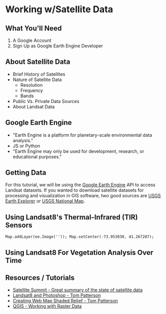 # Working w/Satellite Data  

##  What You'll Need
  1.  A Google Account
  2.  Sign Up as Google Earth Engine Developer  

##  About Satellite Data
- Brief History of Satellites
- Nature of Satellite Data
  - Resolution
  - Frequency
  - Bands
- Public Vs. Private Data Sources
- About Landsat Data

## Google Earth Engine  
- "Earth Engine is a platform for planetary-scale environmental data analysis."
- JS or Python  
- "Earth Engine may only be used for development, research, or educational purposes."  


## Getting Data  
For this tutorial, we will be using the [Google Earth Engine](https://earthengine.google.com/) API to access Landsat datasets.  If you wanted to download satellite datasets for processing and visualization in GIS software, two good sources are [USGS Earth Explorer](https://earthexplorer.usgs.gov/) or [USGS National Map](https://viewer.nationalmap.gov/basic/?howTo=true).

## Using Landsat8's Thermal-Infrared (TIR) Sensors  
`Map.addLayer(ee.Image(''));
Map.setCenter(-73.953030, 41.267287);`
## Using Landsat8 For Vegetation Analysis Over Time  

##  Resources / Tutorials  
- [Satellite Summit - Great summary of the state of satellite data](http://landscape.satsummit.io/#)
- [Landsat8 and Photoshop - Tom Patterson](http://www.shadedrelief.com/landsat8/introduction.html)  
- [Creating Web Map Shaded Relief - Tom Patterson](http://www.shadedrelief.com/web_relief/)
- [QGIS - Working with Raster Data](https://docs.qgis.org/2.6/en/docs/training_manual/rasters/data_manipulation.html)
